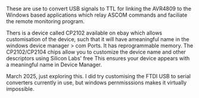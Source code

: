 
These are use to convert USB signals to TTL for linking the AVR4809 to the Windows based applications which relay ASCOM commands and faciliate the remote monitoring program.

Thers is a device called CP2102 available on ebay which allows customisation of the device, such that it will have ameaningful name in the windows device manager > com Ports. It has reprogrammable memory.
The CP2102/CP2104 chips allow you to customize the device name and other descriptors using Silicon Labs' free      This ensures your device appears with a meaningful name in Device Manager.

March 2025, just exploring this. I did try customising the FTDI USB to serial converters currently in use, but windows pernmisssions makes it virtually impossible.